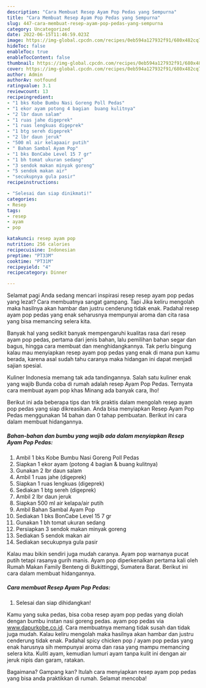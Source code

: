 ```yaml
---
description: "Cara Membuat Resep Ayam Pop Pedas yang Sempurna"
title: "Cara Membuat Resep Ayam Pop Pedas yang Sempurna"
slug: 447-cara-membuat-resep-ayam-pop-pedas-yang-sempurna
category: Uncategorized
date: 2022-06-15T11:46:59.023Z
image: https://img-global.cpcdn.com/recipes/0eb594a127932f91/680x482cq70/resep-ayam-pop-pedas-foto-resep-utama.jpg
hideToc: false
enableToc: true
enableTocContent: false
thumbnail: https://img-global.cpcdn.com/recipes/0eb594a127932f91/680x482cq70/resep-ayam-pop-pedas-foto-resep-utama.jpg
cover: https://img-global.cpcdn.com/recipes/0eb594a127932f91/680x482cq70/resep-ayam-pop-pedas-foto-resep-utama.jpg
author: Admin
authorAv: notfound
ratingvalue: 3.1
reviewcount: 13
recipeingredient:
- "1 bks Kobe Bumbu Nasi Goreng Poll Pedas"
- "1 ekor ayam potong 4 bagian  buang kulitnya"
- "2 lbr daun salam"
- "1 ruas jahe digeprek"
- "1 ruas lengkuas digeprek"
- "1 btg sereh digeprek"
- "2 lbr daun jeruk"
- "500 ml air kelapaair putih"
- " Bahan Sambal Ayam Pop"
- "1 bks BonCabe Level 15 7 gr"
- "1 bh tomat ukuran sedang"
- "3 sendok makan minyak goreng"
- "5 sendok makan air"
- "secukupnya gula pasir"
recipeinstructions:

- "Selesai dan siap dinikmati!"
categories:
- Resep
tags:
- resep
- ayam
- pop

katakunci: resep ayam pop 
nutrition: 256 calories
recipecuisine: Indonesian
preptime: "PT33M"
cooktime: "PT31M"
recipeyield: "4"
recipecategory: Dinner

---
```



Selamat pagi Anda sedang mencari inspirasi resep resep ayam pop pedas yang lezat? Cara membuatnya sangat gampang. Tapi Jika keliru mengolah maka hasilnya akan hambar dan justru cenderung tidak enak. Padahal resep ayam pop pedas yang enak seharusnya mempunyai aroma dan cita rasa yang bisa memancing selera kita.


Banyak hal yang sedikit banyak mempengaruhi kualitas rasa dari resep ayam pop pedas, pertama dari jenis bahan, lalu pemilihan bahan segar dan bagus, hingga cara membuat dan menghidangkannya. Tak perlu bingung kalau mau menyiapkan resep ayam pop pedas yang enak di mana pun kamu berada, karena asal sudah tahu caranya maka hidangan ini dapat menjadi sajian spesial.

Kuliner Indonesia memang tak ada tandingannya. Salah satu kuliner enak yang wajib Bunda coba di rumah adalah resep Ayam Pop Pedas. Ternyata cara membuat ayam pop khas Minang ada banyak cara, lho!


Berikut ini ada beberapa tips dan trik praktis dalam mengolah resep ayam pop pedas yang siap dikreasikan. Anda bisa menyiapkan Resep Ayam Pop Pedas menggunakan 14 bahan dan 0 tahap pembuatan. Berikut ini cara dalam membuat hidangannya.

<!--inarticleads1-->

##### Bahan-bahan dan bumbu yang wajib ada dalam menyiapkan Resep Ayam Pop Pedas:

1. Ambil 1 bks Kobe Bumbu Nasi Goreng Poll Pedas
1. Siapkan 1 ekor ayam (potong 4 bagian &amp; buang kulitnya)
1. Gunakan 2 lbr daun salam
1. Ambil 1 ruas jahe (digeprek)
1. Siapkan 1 ruas lengkuas (digeprek)
1. Sediakan 1 btg sereh (digeprek)
1. Ambil 2 lbr daun jeruk
1. Siapkan 500 ml air kelapa/air putih
1. Ambil  Bahan Sambal Ayam Pop
1. Sediakan 1 bks BonCabe Level 15 7 gr
1. Gunakan 1 bh tomat ukuran sedang
1. Persiapkan 3 sendok makan minyak goreng
1. Sediakan 5 sendok makan air
1. Sediakan secukupnya gula pasir


Kalau mau bikin sendiri juga mudah caranya. Ayam pop warnanya pucat putih tetapi rasanya gurih manis. Ayam pop diperkenalkan pertama kali oleh Rumah Makan Family Benteng di Bukittinggi, Sumatera Barat. Berikut ini cara dalam membuat hidangannya. 

<!--inarticleads2-->

##### Cara membuat Resep Ayam Pop Pedas:


1. Selesai dan siap dihidangkan!

Kamu yang suka pedas, bisa coba resep ayam pop pedas yang diolah dengan bumbu instan nasi goreng pedas. ayam pop pedas via www.dapurkobe.co.id. Cara membuatnya memang tidak susah dan tidak juga mudah. Kalau keliru mengolah maka hasilnya akan hambar dan justru cenderung tidak enak. Padahal spicy chicken pop / ayam pop pedas yang enak harusnya sih mempunyai aroma dan rasa yang mampu memancing selera kita. Kuliti ayam, kemudian lumuri ayam tanpa kulit ini dengan air jeruk nipis dan garam, ratakan. 

Bagaimana? Gampang kan? Itulah cara menyiapkan resep ayam pop pedas yang bisa anda praktikkan di rumah. Selamat mencoba!
